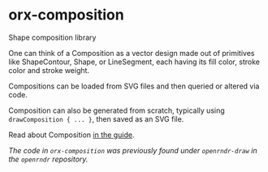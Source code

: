 # orx-composition

Shape composition library

One can think of a Composition as a vector design made out of primitives
like ShapeContour, Shape, or LineSegment, each having its fill color,
stroke color and stroke weight.

Compositions can be loaded from SVG files and then queried or altered via code.

Composition can also be generated from scratch, typically using `drawComposition { ... }`, then saved as an SVG file.

Read about Composition [in the guide](https://guide.openrndr.org/drawing/drawingSVG.html).

_The code in `orx-composition` was previously found under `openrndr-draw` in the `openrndr` repository._

<!-- __demos__ -->
